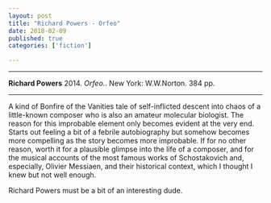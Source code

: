 ```yaml
---
layout: post
title: "Richard Powers - Orfeo"
date: 2018-02-09
published: true
categories: ['fiction']

---
```



***
<b>Richard Powers</b> 2014. _Orfeo._. New York: W.W.Norton. 384 pp.

***

 
A kind of Bonfire of the Vanities tale of self-inflicted descent into chaos of a little-known composer who is also an amateur molecular biologist.  The reason for this improbable element only becomes evident at the very end.  Starts out feeling a bit of a febrile autobiography but somehow becomes more compelling as the story becomes more improbable.  If for no other reason, worth it for a plausible glimpse into the life of a composer, and for the musical accounts of the most famous works of Schostakovich and, especially, Olivier Messiaen, and their historical context, which I thought I knew but not well enough. 

Richard Powers must be a bit of an interesting dude.
